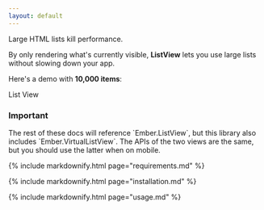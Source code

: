 ```yaml
---
layout: default
---
```


<p class='lead'>Large HTML lists kill performance.</p>

By only rendering what's currently visible, **ListView** lets you use large lists without slowing down your app.

<div class="Main-demo">
  <p>Here's a demo with <strong>10,000 items</strong>:</p>
  
  <div class='panel panel-default clearfix Main-demo__wrapper'>
    <div class="panel-heading">List View</div>
    <div class="Main-demo__demo mobile-demo visible-xs-block visible-sm-block"></div>
    <div class="Main-demo__demo visible-md-block visible-lg-block"></div>
  </div>
</div>

<h3 class='callout'>Important</h3>
The rest of these docs will reference `Ember.ListView`, but this library also includes `Ember.VirtualListView`.
The APIs of the two views are the same, but you should use the latter when on mobile.

{% include markdownify.html page="requirements.md" %}

{% include markdownify.html page="installation.md" %}

{% include markdownify.html page="usage.md" %}
